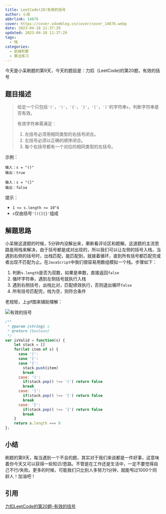 ```yaml
---
title: LeetCode(20)有效的括号
author: 小呆
abbrlink: 14676
cover: https://cover.xdxmblog.cn/cover/cover_14676.webp
date: 2023-04-18 11:37:29
updated: 2023-04-18 11:37:29
tags:
  - 栈
categories: 
  - 前端积累
  - 算法练习
---
```


今天是小呆刷题的第9天，今天的题目是：力扣（LeetCode)的第20题，有效的括号

## 题目描述

> 给定一个只包括`'('`，`')'`，`'{'`，`'}'`，`'['`，`']'`的字符串`s`，判断字符串是否有效。
>
> 有效字符串需满足：
>
> 1. 左括号必须用相同类型的右括号闭合。
> 2. 左括号必须以正确的顺序闭合。
> 3. 每个右括号都有一个对应的相同类型的左括号。

<!--more-->

示例：

```
输入：s = "()"
输出：true

输入：s = "(]"
输出：false
```

提示：

- `1 <= s.length <= 10^4`
- `s`仅由括号`'()[]{}'`组成

## 解题思路

小呆做这道题的时候，5分钟内没解出来，果断看评论区和题解。这道题的主流思路是用栈来解决，由于括号都是成对出现的，所以我们可以让左侧的括号入栈，当遇到右侧的括号时，出栈匹配，能匹配到，就接着循环，直到所有括号都匹配完或者出现不匹配为止。在`JavaScript`中我们很容易用数组模拟一个栈。步骤如下：

1. 判断`s.length`是否为双数，如果是单数，直接返回`false`
2. 循环字符串，遇到左侧括号就执行入栈
3. 遇到右侧括号，出栈比对，匹配绩效执行，否则退出循环`false`
4. 所有括号匹配完，栈为空，则符合条件

老规矩，上gif图来辅助理解：

![有效的括号](https://img.xdxmblog.cn/images/article_14676_01.gif)

```javascript
/**
 * @param {string} s
 * @return {boolean}
 */
var isValid = function(s) {
    let stack = []
    for(let item of s) {
      case '(':
      case '[':
      case '{':
      	stack.push(item)
      	break
      case: ')':
      	if(stack.pop() !== '(') return false
      	break
      case: ']':
      	if(stack.pop() !== '[') return false
      	break
      case: '}':
      	if(stack.pop() !== '{') return false
      	break
    }
  	return s.length === 0
};
```

## 小结

刷题的第9天，每当遇到一个不会的题，其实对于我们来说都是一件好事，这意味着你今天又可以获得一些知识/思路。不管是在工作还是生活中，一定不要觉得自己不行/失败。更多的时候，可能我们只比别人多努力1分钟，就能甩过1000个同龄人！加油吧！

## 引用

[力扣LeetCode的第20题-有效的括号](https://leetcode.cn/problems/valid-parentheses/)

